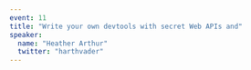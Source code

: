 ```yaml
---
event: 11
title: "Write your own devtools with secret Web APIs and"
speaker:
  name: "Heather Arthur"
  twitter: "harthvader"
---
```

